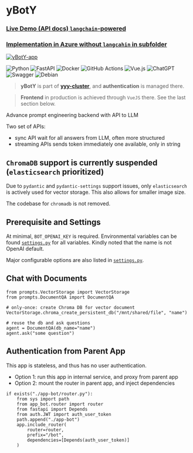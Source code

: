 # yBotY

### [Live Demo (API docs) `langchain`-powered](https://v2.yan.fi/api/docs) 

### [Implementation in Azure without `langcahin` in subfolder](/src-azure-no-langchain)

[![yBotY-app](https://github.com/yyyaaan/yBotY/actions/workflows/test-build-push-yBot.yaml/badge.svg)](https://github.com/yyyaaan/yBotY/actions/workflows/test-build-push-yBot.yaml) 

![Python](https://img.shields.io/badge/python-3670A0?style=for-the-badge&logo=python&logoColor=ffdd54) ![FastAPI](https://img.shields.io/badge/FastAPI-005571?style=for-the-badge&logo=fastapi) ![Docker](https://img.shields.io/badge/docker-%230db7ed.svg?style=for-the-badge&logo=docker&logoColor=white) ![GitHub Actions](https://img.shields.io/badge/github%20actions-%232671E5.svg?style=for-the-badge&logo=githubactions&logoColor=white) ![Vue.js](https://img.shields.io/badge/vuejs-%2335495e.svg?style=for-the-badge&logo=vuedotjs&logoColor=%234FC08D) ![ChatGPT](https://img.shields.io/badge/chatGPT-74aa9c?style=for-the-badge&logo=openai&logoColor=white) ![Swagger](https://img.shields.io/badge/-Swagger-%23Clojure?style=for-the-badge&logo=swagger&logoColor=white) ![Debian](https://img.shields.io/badge/Debian-D70A53?style=for-the-badge&logo=debian&logoColor=white) 


> __yBotY__ is part of [__yyy-cluster__](https://github.com/yyyaaan/yyy-cluster/), and __authentication__ is managed there.

>  __Frontend__ in production is achieved through `VueJS` there. See the last section below.

Advance prompt engineering backend with API to LLM

Two set of APIs:
- sync API wait for all answers from LLM, often more structured
- streaming APIs sends token immediately one available, only in string

## `ChromaDB` support is currently suspended (`elasticsearch` prioritized)

Due to `pydantic` and `pydantic-settings` support issues, only `elasticsearch` is actively used for vector storage. This also allows for smaller image size.

The codebase for `chromadb` is not removed.

## Prerequisite and Settings

At minimal, `BOT_OPENAI_KEY` is required. Environmental variables can be found [`settings.py`](/src/botSettings/settings.py) for all variables. Kindly noted that the name is not OpenAI default.

Major configurable options are also listed in [`settings.py`](/src/botSettings/settings.py).

## Chat with Documents

```
from prompts.VectorStorage import VectorStorage
from prompts.DocumentQA import DocumentQA

# only-once: create Chroma DB for vector document
VectorStorage.chroma_create_persistent_db("/mnt/shared/file", "name")

# reuse the db and ask questions
agent = DocumentQA(db_name="name")
agent.ask("some question")
```

## Authentication from Parent App

This app is stateless, and thus has no user authentication. 

- Option 1: run this app in internal service, and proxy from parent app
- Option 2: mount the router in parent app, and inject dependencies

```
if exists("./app-bot/router.py"):
    from sys import path
    from app_bot.router import router
    from fastapi import Depends
    from auth.JWT import auth_user_token
    path.append("./app-bot")
    app.include_router(
        router=router,
        prefix="/bot",
        dependencies=[Depends(auth_user_token)]
    )
```
